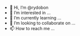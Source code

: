 - 👋 Hi, I’m @rydobon
- 👀 I’m interested in ...
- 🌱 I’m currently learning ...
- 💞️ I’m looking to collaborate on ...
- 📫 How to reach me ...

<!---
rydobon/rydobon is a ✨ special ✨ repository because its `README.md` (this file) appears on your GitHub profile.
You can click the Preview link to take a look at your changes.
--->
